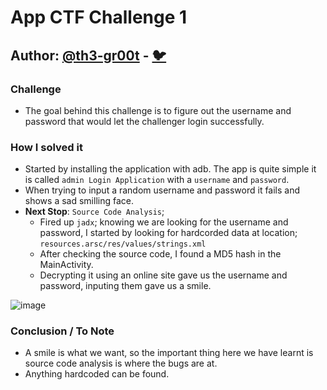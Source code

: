 # App CTF Challenge 1

## Author: [@th3-gr00t](https://th33-gr00t.tk/) -  [:bird:](https://twitter.com/th3_gr00t/)

### Challenge

- The goal behind this challenge is to figure out the username and password that would let the challenger login successfully.

### How I solved it

- Started by installing the application with adb. The app is quite simple it is called `admin Login Application` with a `username` and `password`.
- When trying to input a random username and password it fails and shows a sad smilling face. 
- **Next Stop**: `Source Code Analysis`;
  - Fired up `jadx`; knowing we are looking for the username and password, I started by looking for hardcorded data at location; `resources.arsc/res/values/strings.xml`
  - After checking the source code, I found a MD5 hash in the MainActivity.
  - Decrypting it using an online site gave us the username and password, inputing them gave us a smile.

![image](https://user-images.githubusercontent.com/29776892/116350172-220ef400-a7fa-11eb-8f8b-c3889b8f2f76.png)


### Conclusion / To Note

- A smile is what we want, so the important thing here we have learnt is source code analysis is where the bugs are at.
- Anything hardcoded can be found.

